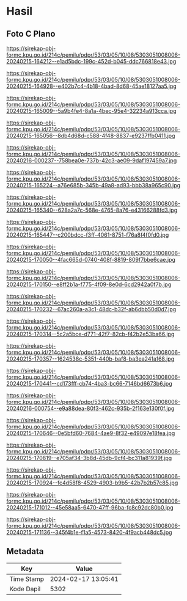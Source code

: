 # Hasil

## Foto C Plano

https://sirekap-obj-formc.kpu.go.id/214c/pemilu/pdpr/53/03/05/10/08/5303051008006-20240215-164212--e1ad5bdc-199c-452d-b045-ddc766818e43.jpg

https://sirekap-obj-formc.kpu.go.id/214c/pemilu/pdpr/53/03/05/10/08/5303051008006-20240215-164928--e402b7c4-4b18-4bad-8d68-45ae18127aa5.jpg

https://sirekap-obj-formc.kpu.go.id/214c/pemilu/pdpr/53/03/05/10/08/5303051008006-20240215-165009--5a9b4fe4-8a1a-4bec-95e4-32234a913cca.jpg

https://sirekap-obj-formc.kpu.go.id/214c/pemilu/pdpr/53/03/05/10/08/5303051008006-20240215-165056--8db4d68d-c588-4f48-8837-e9237ffb0411.jpg

https://sirekap-obj-formc.kpu.go.id/214c/pemilu/pdpr/53/03/05/10/08/5303051008006-20240216-000237--758bea0e-737b-42c3-ae09-9daf197459a7.jpg

https://sirekap-obj-formc.kpu.go.id/214c/pemilu/pdpr/53/03/05/10/08/5303051008006-20240215-165224--a76e685b-345b-49a8-ad93-bbb38a965c90.jpg

https://sirekap-obj-formc.kpu.go.id/214c/pemilu/pdpr/53/03/05/10/08/5303051008006-20240215-165340--628a2a7c-568e-4765-8a76-e43166288fd3.jpg

https://sirekap-obj-formc.kpu.go.id/214c/pemilu/pdpr/53/03/05/10/08/5303051008006-20240215-165447--c200bdcc-f3ff-4061-8751-f76a8f4f0fd0.jpg

https://sirekap-obj-formc.kpu.go.id/214c/pemilu/pdpr/53/03/05/10/08/5303051008006-20240215-170050--4fac665d-0740-408f-8819-809f7bbe6cae.jpg

https://sirekap-obj-formc.kpu.go.id/214c/pemilu/pdpr/53/03/05/10/08/5303051008006-20240215-170150--e8ff2b1a-f775-4f09-8e0d-6cd2942a0f7b.jpg

https://sirekap-obj-formc.kpu.go.id/214c/pemilu/pdpr/53/03/05/10/08/5303051008006-20240215-170232--67ac260a-a3c1-48dc-b32f-ab6dbb50d0d7.jpg

https://sirekap-obj-formc.kpu.go.id/214c/pemilu/pdpr/53/03/05/10/08/5303051008006-20240215-170314--5c2a5bce-d771-42f7-82cb-f42b2e53ba66.jpg

https://sirekap-obj-formc.kpu.go.id/214c/pemilu/pdpr/53/03/05/10/08/5303051008006-20240215-170357--1624538c-5351-440b-baf8-ba3ea241a168.jpg

https://sirekap-obj-formc.kpu.go.id/214c/pemilu/pdpr/53/03/05/10/08/5303051008006-20240215-170441--cd173fff-cb74-4ba3-bc66-7146bd6673b6.jpg

https://sirekap-obj-formc.kpu.go.id/214c/pemilu/pdpr/53/03/05/10/08/5303051008006-20240216-000754--e9a88dea-80f3-462c-935b-2f163e130f0f.jpg

https://sirekap-obj-formc.kpu.go.id/214c/pemilu/pdpr/53/03/05/10/08/5303051008006-20240215-170646--0e5bfd60-7684-4ae9-8f32-e49097e18fea.jpg

https://sirekap-obj-formc.kpu.go.id/214c/pemilu/pdpr/53/03/05/10/08/5303051008006-20240215-170819--e705af34-3b8d-45db-9cf4-bc311a81939f.jpg

https://sirekap-obj-formc.kpu.go.id/214c/pemilu/pdpr/53/03/05/10/08/5303051008006-20240215-170924--fc4d58f8-4529-4903-b9b5-42b7b2b57c85.jpg

https://sirekap-obj-formc.kpu.go.id/214c/pemilu/pdpr/53/03/05/10/08/5303051008006-20240215-171012--45e58aa5-6470-47ff-96ba-fc8c92dc80b0.jpg

https://sirekap-obj-formc.kpu.go.id/214c/pemilu/pdpr/53/03/05/10/08/5303051008006-20240215-171136--345f4b1e-f1a5-4573-8420-4f9acb448dc5.jpg


## Metadata

| Key        | Value               |
| ---------- | ------------------- |
| Time Stamp | 2024-02-17 13:05:41 |
| Kode Dapil | 5302                |



